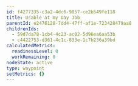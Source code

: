 ```yaml
---
id: f4277335-c3a2-4dc6-9857-ce2b549fe118
title: Usable at my Day Job
parentId: e2476128-7dd4-47ff-af1e-723428479aa8
childrenIds:
  - 59d7da78-1cb4-4c23-ac02-5d96ea6aa53b
  - c4422753-d361-4c1c-833e-1c7b236a39bd
calculatedMetrics:
  readinessLevel: 0
  workRemaining: 0
nodeState: active
type: waypoint
setMetrics: {}
---
```

